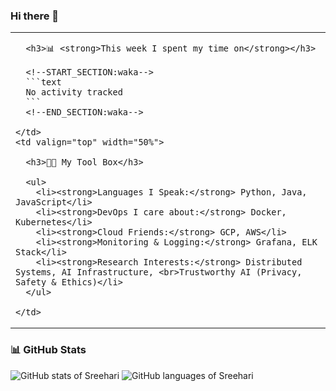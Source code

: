 ### Hi there 👋

<table>
  <tr>
    <td valign="top" width="50%">

      <h3>📊 <strong>This week I spent my time on</strong></h3>

      <!--START_SECTION:waka-->
      ```text
      No activity tracked
      ```
      <!--END_SECTION:waka-->

    </td>
    <td valign="top" width="50%">

      <h3>👨‍💻 My Tool Box</h3>

      <ul>
        <li><strong>Languages I Speak:</strong> Python, Java, JavaScript</li>
        <li><strong>DevOps I care about:</strong> Docker, Kubernetes</li>
        <li><strong>Cloud Friends:</strong> GCP, AWS</li>
        <li><strong>Monitoring & Logging:</strong> Grafana, ELK Stack</li>
        <li><strong>Research Interests:</strong> Distributed Systems, AI Infrastructure, <br>Trustworthy AI (Privacy, Safety & Ethics)</li>
      </ul>

    </td>
  </tr>
</table>

### 📊 GitHub Stats

<p>
  <img src="https://raw.githubusercontent.com/SREEHARI-M-S/github-stats-transparent/a040096dee7c51d27c619311f00a790d125f42a9/generated/overview.svg" alt="GitHub stats of Sreehari" /> 
  <img src="https://raw.githubusercontent.com/SREEHARI-M-S/github-stats-transparent/a040096dee7c51d27c619311f00a790d125f42a9/generated/languages.svg" alt="GitHub languages of Sreehari" />
</p>
